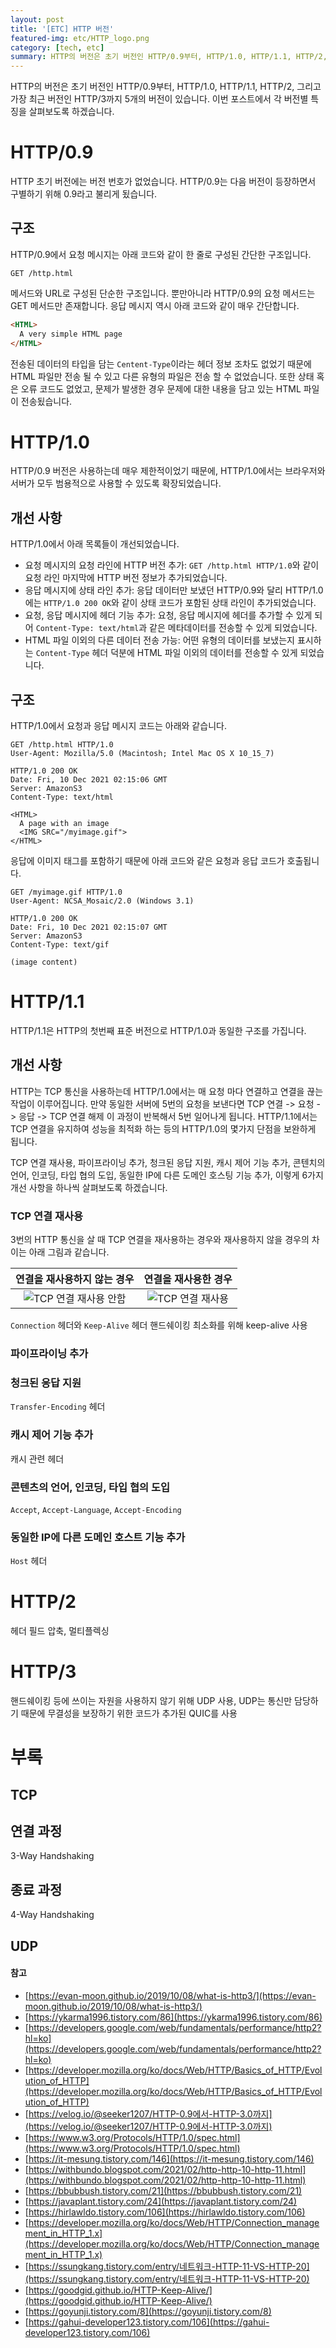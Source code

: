 ```yaml
---
layout: post
title: '[ETC] HTTP 버전'
featured-img: etc/HTTP_logo.png
category: [tech, etc]
summary: HTTP의 버전은 초기 버전인 HTTP/0.9부터, HTTP/1.0, HTTP/1.1, HTTP/2, 그리고 가장 최근 버전인 HTTP/3까지 5개의 버전이 있습니다. 이번 포스트에서 각 버전별 특징을 살펴보도록 하겠습니다.
---
```


HTTP의 버전은 초기 버전인 HTTP/0.9부터, HTTP/1.0, HTTP/1.1, HTTP/2, 그리고 가장 최근 버전인 HTTP/3까지 5개의 버전이 있습니다. 이번 포스트에서 각 버전별 특징을 살펴보도록 하겠습니다.

# HTTP/0.9
HTTP 초기 버전에는 버전 번호가 없었습니다. HTTP/0.9는 다음 버전이 등장하면서 구별하기 위해 0.9라고 불리게 됬습니다.

## 구조
HTTP/0.9에서 요청 메시지는 아래 코드와 같이 한 줄로 구성된 간단한 구조입니다.

```http
GET /http.html
```

메서드와 URL로 구성된 단순한 구조입니다. 뿐만아니라 HTTP/0.9의 요청 메서드는 GET 메서드만 존재합니다. 응답 메시지 역시 아래 코드와 같이 매우 간단합니다.

```html
<HTML>
  A very simple HTML page
</HTML>
```

전송된 데이터의 타입을 담는 `Centent-Type`이라는 헤더 정보 조차도 없었기 때문에 HTML 파일만 전송 될 수 있고 다른 유형의 파일은 전송 할 수 없었습니다. 또한 상태 혹은 오류 코드도 없었고, 문제가 발생한 경우 문제에 대한 내용을 담고 있는 HTML 파일이 전송됬습니다.

# HTTP/1.0
HTTP/0.9 버전은 사용하는데 매우 제한적이었기 때문에, HTTP/1.0에서는 브라우저와 서버가 모두 범용적으로 사용할 수 있도록 확장되었습니다.

## 개선 사항
HTTP/1.0에서 아래 목록들이 개선되었습니다.

- 요청 메시지의 요청 라인에 HTTP 버전 추가: `GET /http.html HTTP/1.0`와 같이 요청 라인 마지막에 HTTP 버전 정보가 추가되었습니다.
- 응답 메시지에 상태 라인 추가: 응답 데이터만 보냈던 HTTP/0.9와 달리 HTTP/1.0에는 `HTTP/1.0 200 OK`와 같이 상태 코드가 포함된 상태 라인이 추가되었습니다.
- 요청, 응답 메시지에 헤더 기능 추가: 요청, 응답 메시지에 헤더를 추가할 수 있게 되어 `Content-Type: text/html`과 같은 메타데이터를 전송할 수 있게 되었습니다.
- HTML 파일 이외의 다른 데이터 전송 가능: 어떤 유형의 데이터를 보냈는지 표시하는 `Content-Type` 헤더 덕분에 HTML 파일 이외의 데이터를 전송할 수 있게 되었습니다.

## 구조
HTTP/1.0에서 요청과 응답 메시지 코드는 아래와 같습니다.

```http
GET /http.html HTTP/1.0
User-Agent: Mozilla/5.0 (Macintosh; Intel Mac OS X 10_15_7)
```

```http
HTTP/1.0 200 OK
Date: Fri, 10 Dec 2021 02:15:06 GMT
Server: AmazonS3
Content-Type: text/html

<HTML>
  A page with an image
  <IMG SRC="/myimage.gif">
</HTML>
```

응답에 이미지 태그를 포함하기 때문에 아래 코드와 같은 요청과 응답 코드가 호출됩니다.

```http
GET /myimage.gif HTTP/1.0
User-Agent: NCSA_Mosaic/2.0 (Windows 3.1)
```

```http
HTTP/1.0 200 OK
Date: Fri, 10 Dec 2021 02:15:07 GMT
Server: AmazonS3
Content-Type: text/gif

(image content)
```

# HTTP/1.1
HTTP/1.1은 HTTP의 첫번째 표준 버전으로 HTTP/1.0과 동일한 구조를 가집니다.

## 개선 사항
HTTP는 TCP 통신을 사용하는데 HTTP/1.0에서는 매 요청 마다 연결하고 연결을 끊는 작업이 이루어집니다. 만약 동일한 서버에 5번의 요청을 보낸다면 TCP 연결 -> 요청 -> 응답 -> TCP 연결 해제 이 과정이 반복해서 5번 일어나게 됩니다. HTTP/1.1에서는 TCP 연결을 유지하여 성능을 최적화 하는 등의 HTTP/1.0의 몇가지 단점을 보완하게 됩니다.

TCP 연결 재사용, 파이프라이닝 추가, 청크된 응답 지원, 캐시 제어 기능 추가, 콘텐치의 언어, 인코딩, 타입 협의 도입, 동일한 IP에 다른 도메인 호스팅 기능 추가, 이렇게 6가지 개선 사항을 하나씩 살펴보도록 하겠습니다.

### TCP 연결 재사용
3번의 HTTP 통신을 살 때 TCP 연결을 재사용하는 경우와 재사용하지 않을 경우의 차이는 아래 그림과 같습니다.

|연결을 재사용하지 않는 경우|연결을 재사용한 경우|
|:--:|:--:|
|![TCP 연결 재사용 안함](/assets/img/posts/etc/http_short_lived_connection.png)|![TCP 연결 재사용](/assets/img/posts/etc/http_persistent_connection.png)|

`Connection` 헤더와 `Keep-Alive` 헤더
핸드쉐이킹 최소화를 위해 keep-alive 사용

### 파이프라이닝 추가

### 청크된 응답 지원
`Transfer-Encoding` 헤더

### 캐시 제어 기능 추가
캐시 관련 헤더

### 콘텐츠의 언어, 인코딩, 타입 협의 도입
`Accept`, `Accept-Language`, `Accept-Encoding`

### 동일한 IP에 다른 도메인 호스트 기능 추가
`Host` 헤더

# HTTP/2
헤더 필드 압축, 멀티플렉싱

# HTTP/3
핸드쉐이킹 등에 쓰이는 자원을 사용하지 않기 위해 UDP 사용, UDP는 통신만 담당하기 때문에 무결성을 보장하기 위한 코드가 추가된 QUIC를 사용

# 부록

## TCP

## 연결 과정
3-Way Handshaking

## 종료 과정
4-Way Handshaking

## UDP

#### 참고
- [https://evan-moon.github.io/2019/10/08/what-is-http3/](https://evan-moon.github.io/2019/10/08/what-is-http3/)
- [https://ykarma1996.tistory.com/86](https://ykarma1996.tistory.com/86)
- [https://developers.google.com/web/fundamentals/performance/http2?hl=ko](https://developers.google.com/web/fundamentals/performance/http2?hl=ko)
- [https://developer.mozilla.org/ko/docs/Web/HTTP/Basics_of_HTTP/Evolution_of_HTTP](https://developer.mozilla.org/ko/docs/Web/HTTP/Basics_of_HTTP/Evolution_of_HTTP)
- [https://velog.io/@seeker1207/HTTP-0.9에서-HTTP-3.0까지](https://velog.io/@seeker1207/HTTP-0.9에서-HTTP-3.0까지)
- [https://www.w3.org/Protocols/HTTP/1.0/spec.html](https://www.w3.org/Protocols/HTTP/1.0/spec.html)
- [https://it-mesung.tistory.com/146](https://it-mesung.tistory.com/146)
- [https://withbundo.blogspot.com/2021/02/http-http-10-http-11.html](https://withbundo.blogspot.com/2021/02/http-http-10-http-11.html)
- [https://bbubbush.tistory.com/21](https://bbubbush.tistory.com/21)
- [https://javaplant.tistory.com/24](https://javaplant.tistory.com/24)
- [https://hirlawldo.tistory.com/106](https://hirlawldo.tistory.com/106)
- [https://developer.mozilla.org/ko/docs/Web/HTTP/Connection_management_in_HTTP_1.x](https://developer.mozilla.org/ko/docs/Web/HTTP/Connection_management_in_HTTP_1.x)
- [https://ssungkang.tistory.com/entry/네트워크-HTTP-11-VS-HTTP-20](https://ssungkang.tistory.com/entry/네트워크-HTTP-11-VS-HTTP-20)
- [https://goodgid.github.io/HTTP-Keep-Alive/](https://goodgid.github.io/HTTP-Keep-Alive/)
- [https://goyunji.tistory.com/8](https://goyunji.tistory.com/8)
- [https://gahui-developer123.tistory.com/106](https://gahui-developer123.tistory.com/106)

